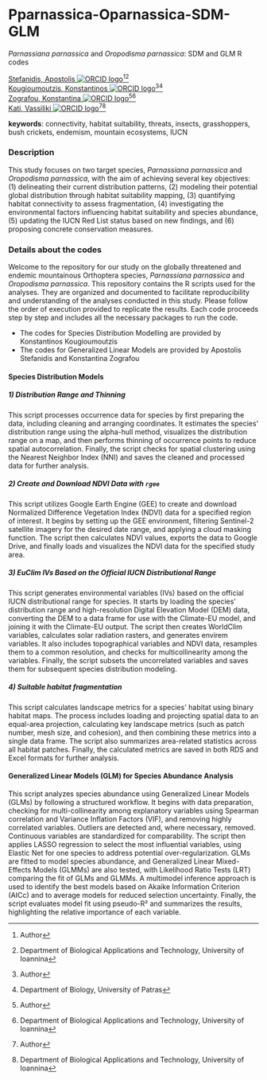 # Pparnassica-Oparnassica-SDM-GLM

*Parnassiana parnassica* and *Oropodisma parnassica*: SDM and GLM R codes 

[Stefanidis, Apostolis ![ORCID logo](https://info.orcid.org/wp-content/uploads/2019/11/orcid_16x16.png)](https://orcid.org/0009-0000-7481-6449)[^aut][^BAT]  
[Kougioumoutzis, Konstantinos ![ORCID logo](https://info.orcid.org/wp-content/uploads/2019/11/orcid_16x16.png)](https://orcid.org/0000-0002-6938-3025)[^aut][^PAT]  
[Zografou, Konstantina ![ORCID logo](https://info.orcid.org/wp-content/uploads/2019/11/orcid_16x16.png)](https://orcid.org/0000-0003-4305-0238)[^aut][^BAT]  
[Kati, Vassiliki ![ORCID logo](https://info.orcid.org/wp-content/uploads/2019/11/orcid_16x16.png)](https://orcid.org/0000-0003-3357-4556)[^aut][^BAT]

[^aut]: Author  
[^BAT]: Department of Biological Applications and Technology, University of Ioannina  
[^PAT]: Department of Biology, University of Patras  

**keywords**: connectivity, habitat suitability, threats, insects, grasshoppers, bush crickets, endemism, mountain ecosystems, IUCN


### Description
<!-- description: start -->
This study focuses on two target species, *Parnassiana parnassica* and *Oropodisma parnassica*, with the aim of achieving several key objectives: (1) delineating their current distribution patterns, (2) modeling their potential global distribution through habitat suitability mapping, (3) quantifying habitat connectivity to assess fragmentation, (4) investigating the environmental factors influencing habitat suitability and species abundance, (5) updating the IUCN Red List status based on new findings, and (6) proposing concrete conservation measures.
<!-- description: end -->

### Details about the codes

Welcome to the repository for our study on the globally threatened and endemic mountainous Orthoptera species, *Parnassiana parnassica* and *Oropodisma parnassica*. This repository contains the R scripts used for the analyses. They are organized and documented to facilitate reproducibility and understanding of the analyses conducted in this study. Please follow the order of execution provided to replicate the results. Each code proceeds step by step and includes all the necessary packages to run the code.

- The codes for Species Distribution Modelling are provided by Konstantinos Kougioumoutzis
- The codes for Generalized Linear Models are provided by Apostolis Stefanidis and Konstantina Zografou

#### Species Distribution Models

##### 1) Distribution Range and Thinning

This script processes occurrence data for species by first preparing the data, including cleaning and arranging coordinates. It estimates the species' distribution range using the alpha-hull method, visualizes the distribution range on a map, and then performs thinning of occurrence points to reduce spatial autocorrelation. Finally, the script checks for spatial clustering using the Nearest Neighbor Index (NNI) and saves the cleaned and processed data for further analysis.

##### 2) Create and Download NDVI Data with `rgee`

This script utilizes Google Earth Engine (GEE) to create and download Normalized Difference Vegetation Index (NDVI) data for a specified region of interest. It begins by setting up the GEE environment, filtering Sentinel-2 satellite imagery for the desired date range, and applying a cloud masking function. The script then calculates NDVI values, exports the data to Google Drive, and finally loads and visualizes the NDVI data for the specified study area.

##### 3) EuClim IVs Based on the Official IUCN Distributional Range

This script generates environmental variables (IVs) based on the official IUCN distributional range for species. It starts by loading the species' distribution range and high-resolution Digital Elevation Model (DEM) data, converting the DEM to a data frame for use with the Climate-EU model, and joining it with the Climate-EU output. The script then creates WorldClim variables, calculates solar radiation rasters, and generates envirem variables. It also includes topographical variables and NDVI data, resamples them to a common resolution, and checks for multicollinearity among the variables. Finally, the script subsets the uncorrelated variables and saves them for subsequent species distribution modeling.

##### 4) Suitable habitat fragmentation

This script calculates landscape metrics for a species' habitat using binary habitat maps. The process includes loading and projecting spatial data to an equal-area projection, calculating key landscape metrics (such as patch number, mesh size, and cohesion), and then combining these metrics into a single data frame. The script also summarizes area-related statistics across all habitat patches. Finally, the calculated metrics are saved in both RDS and Excel formats for further analysis.

#### Generalized Linear Models (GLM) for Species Abundance Analysis

This script analyzes species abundance using Generalized Linear Models (GLMs) by following a structured workflow. It begins with data preparation, checking for multi-collinearity among explanatory variables using Spearman correlation and Variance Inflation Factors (VIF), and removing highly correlated variables. Outliers are detected and, where necessary, removed. Continuous variables are standardized for comparability. The script then applies LASSO regression to select the most influential variables, using Elastic Net for one species to address potential over-regularization. GLMs are fitted to model species abundance, and Generalized Linear Mixed-Effects Models (GLMMs) are also tested, with Likelihood Ratio Tests (LRT) comparing the fit of GLMs and GLMMs. A multimodel inference approach is used to identify the best models based on Akaike Information Criterion (AICc) and to average models for reduced selection uncertainty. Finally, the script evaluates model fit using pseudo-R² and summarizes the results, highlighting the relative importance of each variable.
